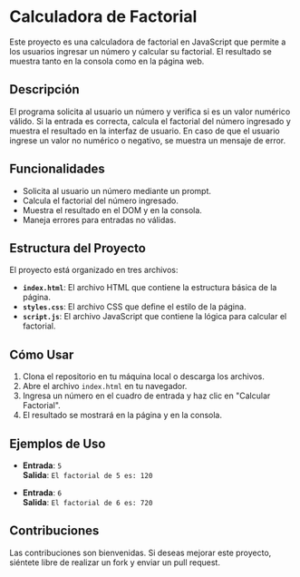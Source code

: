 # Calculadora de Factorial

Este proyecto es una calculadora de factorial en JavaScript que permite a los usuarios ingresar un número y calcular su factorial. El resultado se muestra tanto en la consola como en la página web.

## Descripción

El programa solicita al usuario un número y verifica si es un valor numérico válido. Si la entrada es correcta, calcula el factorial del número ingresado y muestra el resultado en la interfaz de usuario. En caso de que el usuario ingrese un valor no numérico o negativo, se muestra un mensaje de error.

## Funcionalidades

- Solicita al usuario un número mediante un prompt.
- Calcula el factorial del número ingresado.
- Muestra el resultado en el DOM y en la consola.
- Maneja errores para entradas no válidas.

## Estructura del Proyecto

El proyecto está organizado en tres archivos:

- **`index.html`**: El archivo HTML que contiene la estructura básica de la página.
- **`styles.css`**: El archivo CSS que define el estilo de la página.
- **`script.js`**: El archivo JavaScript que contiene la lógica para calcular el factorial.

## Cómo Usar

1. Clona el repositorio en tu máquina local o descarga los archivos.
2. Abre el archivo `index.html` en tu navegador.
3. Ingresa un número en el cuadro de entrada y haz clic en "Calcular Factorial".
4. El resultado se mostrará en la página y en la consola.

## Ejemplos de Uso

- **Entrada**: `5`  
  **Salida**: `El factorial de 5 es: 120`

- **Entrada**: `6`  
  **Salida**: `El factorial de 6 es: 720`

## Contribuciones

Las contribuciones son bienvenidas. Si deseas mejorar este proyecto, siéntete libre de realizar un fork y enviar un pull request.

